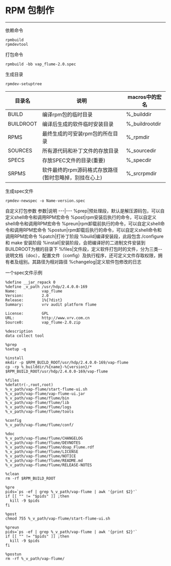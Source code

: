 # RPM 包制作
-------

依赖命令
```
rpmbuild
rpmdevtool
```

打包命令
```
rpmbuild -bb vap_flume-2.0.spec 
```

生成目录
```
rpmdev-setuptree
```
目录名|说明|macros中的宏名
---|---|---
BUILD|编译rpm包的临时目录|%_builddir
BUILDROOT|编译后生成的软件临时安装目录|%_buildrootdir
RPMS|最终生成的可安装rpm包的所在目录|%_rpmdir
SOURCES|所有源代码和补丁文件的存放目录|%_sourcedir
SPECS|存放SPEC文件的目录(重要)|%_specdir
SRPMS|软件最终的rpm源码格式存放路径(暂时忽略掉，别挂在心上)|%_srcrpmdir

生成spec文件
```
rpmdev-newspec -o Name-version.spec
```

自定义打包参数
参数|说明
---|---
%prep|预处理段，默认是解压源码包，可以自定义shell命令和调用RPM宏命令
%post|rpm安装后执行的命令，可以自定义shell命令和调用RPM宏命令
%preun|rpm卸载前执行的命令，可以自定义shell命令和调用RPM宏命令
%postun|rpm卸载后执行的命令，可以自定义shell命令和调用RPM宏命令
%patch|打补丁阶段
%build|编译安装段，此段包含./configure和 make 安装阶段
%install|安装阶段，会把编译好的二进制文件安装到BUILDROOT为根的目录下
%files|文件段，定义软件打包时的文件，分为三类--说明文档（doc），配置文件（config）及执行程序，还可定义文件存取权限，拥有者及组别。其路径为相对路径
%changelog|定义软件包修改的日志

一个spec文件示例
```
%define __jar_repack 0
%define _v_path /usr/hdp/2.4.0.0-169
Name:           vap_flume
Version:        2.0
Release:        1%{?dist}
Summary:        vrv audit platform flume

License:        GPL
URL:            http://www.vrv.com.cn
Source0:        vap_flume-2.0.zip

%description
data collect tool

%prep
%setup -q

%install
mkdir -p $RPM_BUILD_ROOT/usr/hdp/2.4.0.0-169/vap-flume
cp -rp %_builddir/%{name}-%{version}/*  $RPM_BUILD_ROOT/usr/hdp/2.4.0.0-169/vap-flume

%files
%defattr(-,root,root)
%_v_path/vap-flume/start-flume-ui.sh
%_v_path/vap-flume/vap-flume-ui.jar
%_v_path/vap-flume/flume/bin
%_v_path/vap-flume/flume/lib
%_v_path/vap-flume/flume/logs
%_v_path/vap-flume/flume/tools

%config
%_v_path/vap-flume/flume/conf/

%doc
%_v_path/vap-flume/flume/CHANGELOG
%_v_path/vap-flume/flume/DEVNOTES
%_v_path/vap-flume/flume/doap_Flume.rdf
%_v_path/vap-flume/flume/LICENSE
%_v_path/vap-flume/flume/NOTICE
%_v_path/vap-flume/flume/README.md
%_v_path/vap-flume/flume/RELEASE-NOTES

%clean
rm -rf $RPM_BUILD_ROOT

%pre
pids=`ps -ef | grep %_v_path/vap-flume | awk '{print $2}'`
if [[ "" != "$pids" ]] ;then
  kill -9 $pids
fi

%post
chmod 755 %_v_path/vap-flume/start-flume-ui.sh

%preun
pids=`ps -ef | grep %_v_path/vap-flume | awk '{print $2}'`
if [[ "" != "$pids" ]] ;then
  kill -9 $pids
fi

%postun
rm -rf %_v_path/vap-flume/
```